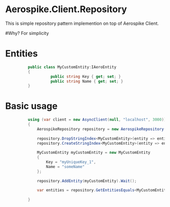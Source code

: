# Aerospike.Client.Repository
This is simple repository pattern implemention on top of Aerospike Client.

#Why?
For simplicity


# Entities
```C#
          public class MyCustomEntity:IAeroEntity
          {
                    public string Key { get; set; }
                    public string Name { get; set; }
          }
```  
# Basic usage
```C#
          using (var client = new AsyncClient(null, "localhost", 3000))
          {
              AerospikeRepository repository = new AerospikeRepository(client, "test");
          
              repository.DropStringIndex<MyCustomEntity>(entity => entity.Name);
              repository.CreateStringIndex<MyCustomEntity>(entity => entity.Name);
          
              MyCustomEntity myCustomEntity = new MyCustomEntity
              {
                  Key = "myUniqueKey_1",
                  Name = "someName"
              };
          
              repository.AddEntity(myCustomEntity).Wait();
          
              var entities = repository.GetEntitiesEquals<MyCustomEntity>(i => i.Name, "someName").Take(1).ToList();
          
          }
```
